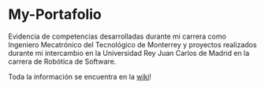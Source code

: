 # My-Portafolio
Evidencia de competencias desarrolladas durante mi carrera como Ingeniero Mecatrónico del Tecnológico de Monterrey y proyectos realizados durante mi intercambio en la Universidad Rey Juan Carlos de Madrid en la carrera de Robótica de Software.

Toda la información se encuentra en la [wiki](https://github.com/Rodri4s/My-Portafolio/wiki)!
